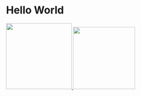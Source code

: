 # Hello World


 <a href="https://github.com/Arthurferreiradm">
  <img height="180em" src="https://github-readme-stats.vercel.app/api?username=Arthurferreiradm&show_icons=true&theme=dracula&include_all_commits=true&count_private=true"/>
  <img height="170em" src="https://github-readme-stats.vercel.app/api/top-langs/?username=Mateus-Batista12&layout=compact&langs_count=7&theme=dracula"/>

  


